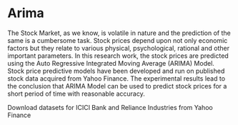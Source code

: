# Arima
The Stock Market, as we know, is volatile in nature and the prediction of the same is a cumbersome task. Stock prices depend upon not only economic factors but they relate to various physical, psychological, rational and other important parameters. In this research work, the stock prices are predicted using the Auto Regressive Integrated Moving Average (ARIMA) Model. Stock price predictive models have been developed and run on published stock data acquired from Yahoo Finance. The experimental results lead to the conclusion that ARIMA Model can be used to predict stock prices for a short period of time with reasonable accuracy.

Download datasets for ICICI Bank and Reliance Industries from Yahoo Finance

